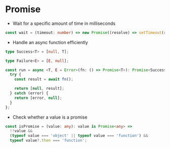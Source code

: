 # Promise

- Wait for a specific amount of time in milliseconds

```typescript
const wait = (timeout: number) => new Promise((resolve) => setTimeout(resolve, timeout));
```

- Handle an async function efficiently

```typescript
type Success<T> = [null, T];

type Failure<E> = [E, null];

const run = async <T, E = Error>(fn: () => Promise<T>): Promise<Success<T> | Failure<E>> => {
  try {
    const result = await fn();

    return [null, result];
  } catch (error) {
    return [error, null];
  }
};
```

- Check whether a value is a promise

```typescript
const isPromise = (value: any): value is Promise<any> =>
  !!value &&
  (typeof value === 'object' || typeof value === 'function') && 
  typeof value?.then === 'function';
```
